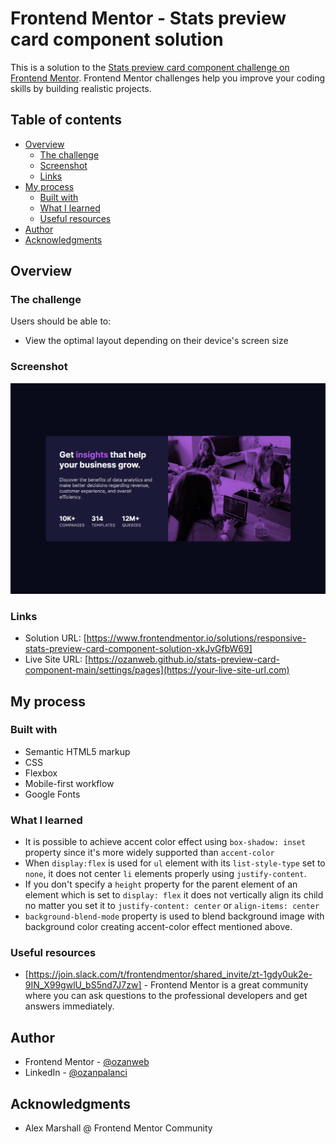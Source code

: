 # Frontend Mentor - Stats preview card component solution

This is a solution to the [Stats preview card component challenge on Frontend Mentor](https://www.frontendmentor.io/challenges/stats-preview-card-component-8JqbgoU62). Frontend Mentor challenges help you improve your coding skills by building realistic projects. 

## Table of contents

- [Overview](#overview)
  - [The challenge](#the-challenge)
  - [Screenshot](#screenshot)
  - [Links](#links)
- [My process](#my-process)
  - [Built with](#built-with)
  - [What I learned](#what-i-learned)
  - [Useful resources](#useful-resources)
- [Author](#author)
- [Acknowledgments](#acknowledgments)

## Overview

### The challenge

Users should be able to:

- View the optimal layout depending on their device's screen size

### Screenshot

![](./screenshot.png)

### Links

- Solution URL: [https://www.frontendmentor.io/solutions/responsive-stats-preview-card-component-solution-xkJvGfbW69]
- Live Site URL: [https://ozanweb.github.io/stats-preview-card-component-main/settings/pages](https://your-live-site-url.com)

## My process

### Built with

- Semantic HTML5 markup
- CSS
- Flexbox
- Mobile-first workflow
- Google Fonts

### What I learned

- It is possible to achieve accent color effect using ``` box-shadow: inset ``` property since it's more widely supported than ``` accent-color ```
- When ```display:flex``` is used for ```ul``` element with its ```list-style-type``` set to ```none```, it does not center ```li``` elements properly using ```justify-content```.
- If you don't specify a ```height``` property for the parent element of an element which is set to ```display: flex``` it does not vertically align its child no matter you set it to ```justify-content: center``` or ```align-items: center```
- ```background-blend-mode``` property is used to blend background image with background color creating accent-color effect mentioned above.

### Useful resources

- [https://join.slack.com/t/frontendmentor/shared_invite/zt-1gdy0uk2e-9IN_X99gwlU_bS5nd7J7zw] - Frontend Mentor is a great community where you can ask questions to the professional developers and get answers immediately. 

## Author

- Frontend Mentor - [@ozanweb](https://www.frontendmentor.io/profile/ozanweb)
- LinkedIn - [@ozanpalanci](https://www.linkedin.com/in/ozanpalanci/)

## Acknowledgments

- Alex Marshall @ Frontend Mentor Community

